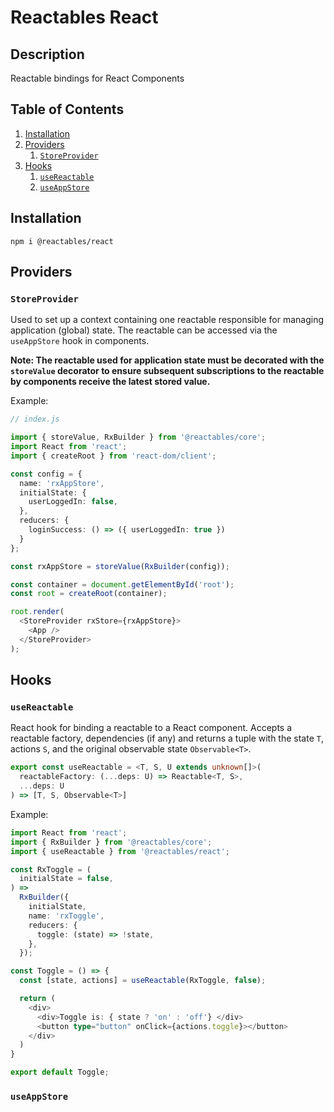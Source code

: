 # Reactables React

## Description

Reactable bindings for React Components

## Table of Contents

1. [Installation](#installation)
1. [Providers](#providers)
    1. [`StoreProvider`](#store-provider)
1. [Hooks](#hooks)
    1. [`useReactable`](#use-reactable)
    1. [`useAppStore`](#store-provider)

## Installation <a name="installation"></a>

`npm i @reactables/react`

## Providers<a name="providers"></a>

### `StoreProvider`<a name="store-provider"></a>

Used to set up a context containing one reactable responsible for managing application (global) state. The reactable can be accessed via the `useAppStore` hook in components.

**Note: The reactable used for application state must be decorated with the `storeValue` decorator to ensure subsequent subscriptions to the reactable by components receive the latest stored value.**

Example:
```typescript
// index.js

import { storeValue, RxBuilder } from '@reactables/core';
import React from 'react';
import { createRoot } from 'react-dom/client';

const config = {
  name: 'rxAppStore',
  initialState: {
    userLoggedIn: false,
  },
  reducers: {
    loginSuccess: () => ({ userLoggedIn: true })
  }
};

const rxAppStore = storeValue(RxBuilder(config));

const container = document.getElementById('root');
const root = createRoot(container);

root.render(
  <StoreProvider rxStore={rxAppStore}>
    <App />
  </StoreProvider>
);

```

## Hooks<a name="hooks"></a>

### `useReactable` <a name="use-reactable"></a>

React hook for binding a reactable to a React component. Accepts a reactable factory, dependencies (if any) and returns a tuple with the state `T`, actions `S`, and the original observable state `Observable<T>`.

```typescript
export const useReactable = <T, S, U extends unknown[]>(
  reactableFactory: (...deps: U) => Reactable<T, S>,
  ...deps: U
) => [T, S, Observable<T>]

```

Example:

```typescript
import React from 'react';
import { RxBuilder } from '@reactables/core';
import { useReactable } from '@reactables/react';

const RxToggle = (
  initialState = false,
) =>
  RxBuilder({
    initialState,
    name: 'rxToggle',
    reducers: {
      toggle: (state) => !state,
    },
  });

const Toggle = () => {
  const [state, actions] = useReactable(RxToggle, false);

  return (
    <div>
      <div>Toggle is: { state ? 'on' : 'off'} </div>
      <button type="button" onClick={actions.toggle}></button>
    </div>
  )
}

export default Toggle;

```

### `useAppStore`<a name="useAppStore"></a>

